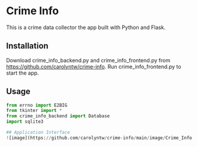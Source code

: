 # Crime Info
This is a crime data collector the app built with Python and Flask.

## Installation
Download crime_info_backend.py and crime_info_frontend.py from https://github.com/carolyntw/crime-info. Run crime_info_frontend.py to start the app.

## Usage
```python
from errno import E2BIG
from tkinter import *
from crime_info_backend import Database
import sqlite3

## Application Interface
![image](https://github.com/carolyntw/crime-info/main/image/Crime_Info.png "Interface")
